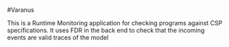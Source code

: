 #Varanus

This is a Runtime Monitoring application for checking programs against CSP specifications. It uses FDR in the back end to check that the incoming events are valid traces of the model
